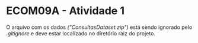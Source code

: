 # ECOM09A - Atividade 1

O arquivo com os dados _("ConsultasDataset.zip")_ está sendo ignorado pelo _.gitignore_ e deve estar localizado no diretório raiz do projeto.

